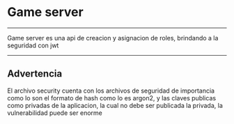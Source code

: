 # Game server

---

Game server es una api de creacion y asignacion de roles, brindando a la seguridad con jwt

---

## Advertencia

El archivo security cuenta con los archivos de seguridad de importancia como lo son el formato de hash como lo es argon2, y las claves publicas como privadas de la aplicacion, la cual no debe ser publicada la privada, la vulnerabilidad puede ser enorme
